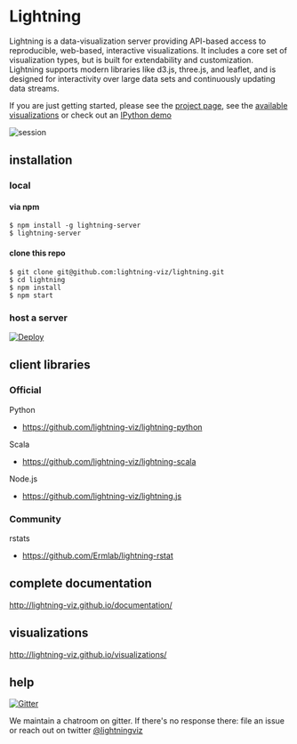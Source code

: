 # Lightning

Lightning is a data-visualization server providing API-based access to reproducible, web-based, interactive visualizations. It includes a core set of visualization types, but is built for extendability and customization. Lightning supports modern libraries like d3.js, three.js, and leaflet, and is designed for interactivity over large data sets and continuously updating data streams.

If you are just getting started, please see the [project page](http://lightning-viz.github.io/), see the [available visualizations](http://lightning-viz.github.io/visualizations/) or check out an [IPython demo](http://nbviewer.ipython.org/github/lightning-viz/lightning-example-notebooks/blob/master/index.ipynb)

![session](http://i.gif.fm/KvPpI.png)

## installation

### local

#### via npm

```
$ npm install -g lightning-server
$ lightning-server
```

#### clone this repo

```
$ git clone git@github.com:lightning-viz/lightning.git
$ cd lightning
$ npm install
$ npm start
```

### host a server


[![Deploy](https://www.herokucdn.com/deploy/button.png)](https://heroku.com/deploy?template=https://github.com/lightning-viz/lightning/tree/v0.2.2)


## client libraries

### Official

Python
* https://github.com/lightning-viz/lightning-python

Scala
* https://github.com/lightning-viz/lightning-scala

Node.js
* https://github.com/lightning-viz/lightning.js

### Community

rstats
* https://github.com/Ermlab/lightning-rstat


## complete documentation

http://lightning-viz.github.io/documentation/

## visualizations

http://lightning-viz.github.io/visualizations/

## help

[![Gitter](https://badges.gitter.im/Join%20Chat.svg)](https://gitter.im/lightning-viz/lightning?utm_source=badge&utm_medium=badge&utm_campaign=pr-badge&utm_content=badge)

We maintain a chatroom on gitter. If there's no response there: file an issue or reach out on twitter  [@lightningviz](https://twitter.com/lightningviz)

